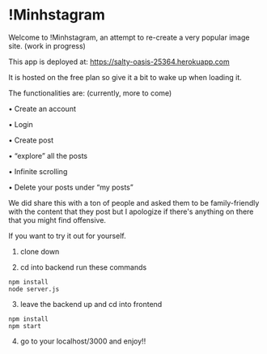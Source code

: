 # !Minhstagram

Welcome to !Minhstagram, an attempt to re-create a very popular image site. (work in progress)

This app is deployed at:  https://salty-oasis-25364.herokuapp.com 

It is hosted on the free plan so give it a bit to wake up when loading it.

The functionalities are: (currently, more to come)

•	Create an account

•	Login

•	Create post

•	“explore” all the posts

•	Infinite scrolling

•	Delete your posts under “my posts”


We did share this with a ton of people and asked them to be family-friendly with the content that they post but I apologize if there's anything on there that you might find offensive.


If you want to try it out for yourself.

1) clone down

2) cd into backend
run these commands
```
npm install
node server.js
```

3) leave the backend up and cd into frontend
```
npm install
npm start
```
4) go to your localhost/3000 and enjoy!!
